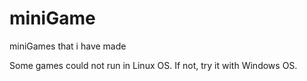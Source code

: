 # miniGame

miniGames that i have made


 Some games could not run in Linux OS. If not, try it with Windows OS.
